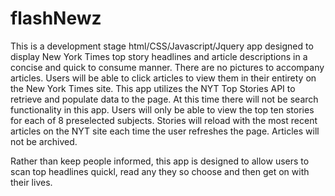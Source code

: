 # flashNewz

This is a development stage html/CSS/Javascript/Jquery app designed to display New York Times top story headlines and article descriptions in a concise and quick to consume manner.
There are no pictures to accompany articles. Users will be able to click articles to view them in their entirety on the New York Times site. This app utilizes the NYT Top Stories API to retrieve and populate data to the page.
At this time there will not be search functionality in this app. Users will only be able to view the top ten stories for each of 8 preselected subjects.
Stories will reload with the most recent articles on the NYT site each time the user refreshes the page. Articles will not be archived.

Rather than keep people informed, this app is designed to allow users to scan top headlines quickl, read any they so choose and then get on with their lives.

